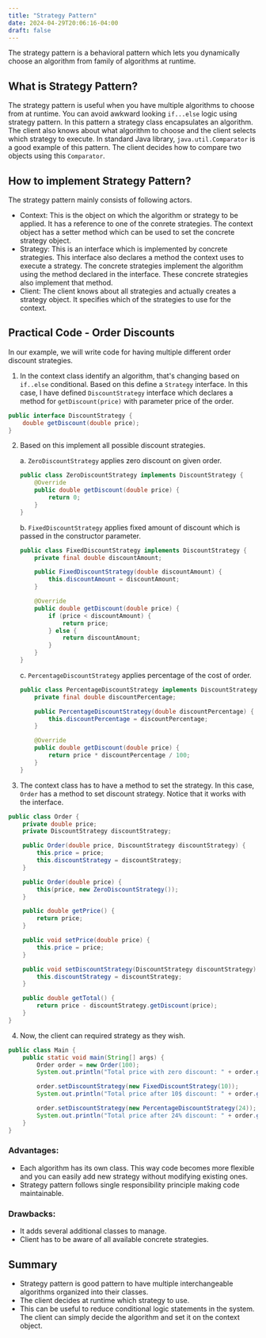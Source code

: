 ```yaml
---
title: "Strategy Pattern"
date: 2024-04-29T20:06:16-04:00
draft: false
---
```


The strategy pattern is a behavioral pattern which lets you dynamically choose an algorithm from family of algorithms at runtime.

<!--more-->

## What is Strategy Pattern?

The strategy pattern is useful when you have multiple algorithms to choose from at runtime. You can avoid awkward looking `if...else` logic using strategy pattern. In this pattern a strategy class encapsulates an algorithm. The client also knows about what algorithm to choose and the client selects which strategy to execute. In standard Java library, `java.util.Comparator` is a good example of this pattern. The client decides how to compare two objects using this `Comparator`.

## How to implement Strategy Pattern?

The strategy pattern mainly consists of following actors.
- Context: This is the object on which the algorithm or strategy to be applied. It has a reference to one of the conrete strategies. The context object has a setter method which can be used to set the concrete strategy object.
- Strategy: This is an interface which is implemented by concrete strategies. This interface also declares a method the context uses to execute a strategy. The concrete strategies implement the algorithm using the method declared in the interface. These concrete strategies also implement that method.
- Client: The client knows about all strategies and actually creates a strategy object. It specifies which of the strategies to use for the context.

## Practical Code - Order Discounts

In our example, we will write code for having multiple different order discount strategies.

1. In the context class identify an algorithm, that's changing based on `if..else` conditional. Based on this define a `Strategy` interface. In this case, I have defined `DiscountStrategy` interface which declares a method for `getDiscount(price)` with parameter price of the order.

```java
public interface DiscountStrategy {
    double getDiscount(double price);
}
```

2. Based on this implement all possible discount strategies.

    a. `ZeroDiscountStrategy` applies zero discount on given order. 

    ```java
    public class ZeroDiscountStrategy implements DiscountStrategy {
        @Override
        public double getDiscount(double price) {
            return 0;
        }
    }
    ```

    b. `FixedDiscountStrategy` applies fixed amount of discount which is passed in the constructor parameter.

    ```java
    public class FixedDiscountStrategy implements DiscountStrategy {
        private final double discountAmount;

        public FixedDiscountStrategy(double discountAmount) {
            this.discountAmount = discountAmount;
        }

        @Override
        public double getDiscount(double price) {
            if (price < discountAmount) {
                return price;
            } else {
                return discountAmount;
            }
        }
    }
    ```

    c. `PercentageDiscountStrategy` applies percentage of the cost of order.

    ```java
    public class PercentageDiscountStrategy implements DiscountStrategy {
        private final double discountPercentage;

        public PercentageDiscountStrategy(double discountPercentage) {
            this.discountPercentage = discountPercentage;
        }

        @Override
        public double getDiscount(double price) {
            return price * discountPercentage / 100;
        }
    }
    ```

3. The context class has to have a method to set the strategy. In this case, `Order` has a method to set discount strategy. Notice that it works with the interface.

```java
public class Order {
    private double price;
    private DiscountStrategy discountStrategy;

    public Order(double price, DiscountStrategy discountStrategy) {
        this.price = price;
        this.discountStrategy = discountStrategy;
    }

    public Order(double price) {
        this(price, new ZeroDiscountStrategy());
    }

    public double getPrice() {
        return price;
    }

    public void setPrice(double price) {
        this.price = price;
    }

    public void setDiscountStrategy(DiscountStrategy discountStrategy) {
        this.discountStrategy = discountStrategy;
    }

    public double getTotal() {
        return price - discountStrategy.getDiscount(price);
    }
}
```

4. Now, the client can required strategy as they wish.

```java
public class Main {
    public static void main(String[] args) {
        Order order = new Order(100);
        System.out.println("Total price with zero discount: " + order.getTotal());

        order.setDiscountStrategy(new FixedDiscountStrategy(10));
        System.out.println("Total price after 10$ discount: " + order.getTotal());

        order.setDiscountStrategy(new PercentageDiscountStrategy(24));
        System.out.println("Total price after 24% discount: " + order.getTotal());
    }
}
```

### Advantages:
- Each algorithm has its own class. This way code becomes more flexible and you can easily add new strategy without modifying existing ones.
- Strategy pattern follows single responsibility principle making code maintainable.

### Drawbacks:
- It adds several additional classes to manage.
- Client has to be aware of all available concrete strategies.

## Summary
- Strategy pattern is good pattern to have multiple interchangeable algorithms organized into their classes.
- The client decides at runtime which strategy to use.
- This can be useful to reduce conditional logic statements in the system. The client can simply decide the algorithm and set it on the context object.